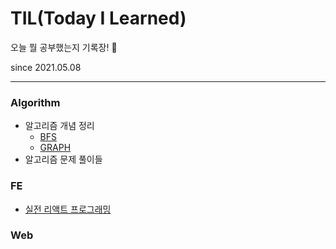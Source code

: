 # TIL(Today I Learned)
오늘 뭘 공부했는지 기록장! 🎒

since 2021.05.08

<hr/>


### Algorithm
  - 알고리즘 개념 정리
    - [BFS](https://github.com/Choozii/TIL/blob/master/Algorithm/%EC%9D%B4%EC%BD%94%ED%85%8C/BFS.md)
    - [GRAPH](https://github.com/Choozii/TIL/blob/master/Algorithm/%EC%9D%B4%EC%BD%94%ED%85%8C/Graph.md)
  - 알고리즘 문제 풀이들
### FE
 - [실전 리액트 프로그래밍](https://github.com/Choozii/TIL/blob/master/FrontEnd/%EB%A6%AC%EC%95%A1%ED%8A%B8/react_programming.md)
### Web
